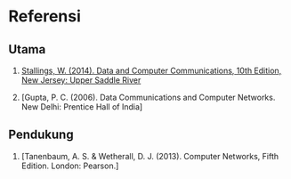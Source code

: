 # Referensi

## Utama

1. [Stallings, W. (2014). Data and Computer Communications, 10th Edition, New Jersey: Upper Saddle River](https://drive.google.com/file/d/1sBn1aGJZw__TxKZMdpC-k_Vkq0eNLPIK/view?usp=sharing)

2. [Gupta, P. C. (2006). Data Communications and Computer Networks. New Delhi: Prentice Hall of India]

## Pendukung

1. [Tanenbaum, A. S. & Wetherall, D. J. (2013). Computer Networks, Fifth Edition. London: Pearson.]
